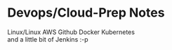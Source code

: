 # Devops/Cloud-Prep Notes
Linux/Linux
AWS
Github
Docker
Kubernetes <br />
and a little bit of Jenkins :-p
